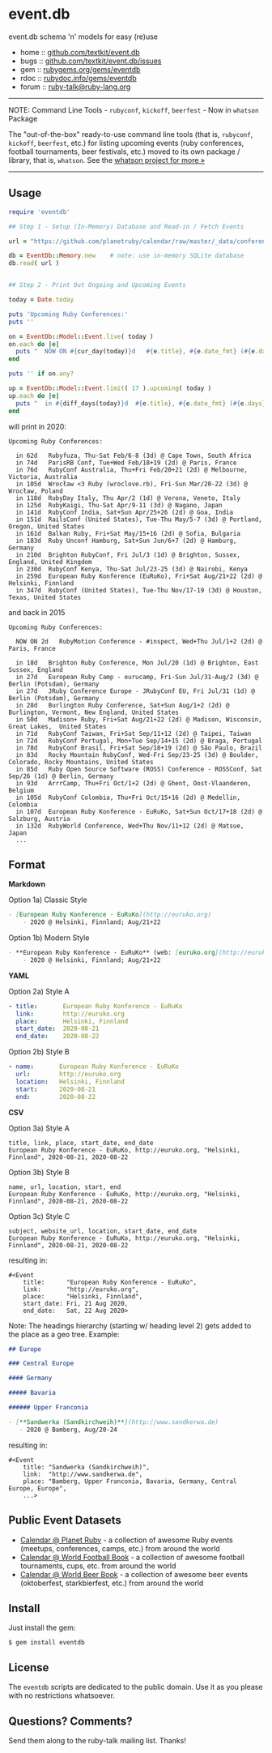 # event.db

event.db schema 'n' models for easy (re)use

* home  :: [github.com/textkit/event.db](https://github.com/textkit/event.db)
* bugs  :: [github.com/textkit/event.db/issues](https://github.com/textkit/event.db/issues)
* gem   :: [rubygems.org/gems/eventdb](https://rubygems.org/gems/eventdb)
* rdoc  :: [rubydoc.info/gems/eventdb](http://rubydoc.info/gems/eventdb)
* forum :: [ruby-talk@ruby-lang.org](http://www.ruby-lang.org/en/community/mailing-lists)


---

NOTE: Command Line Tools - `rubyconf`, `kickoff`, `beerfest` - Now in `whatson` Package  

The "out-of-the-box" ready-to-use command line tools (that is, `rubyconf`, `kickoff`, `beerfest`, etc.)
for listing upcoming events (ruby conferences, football tournaments, beer festivals, etc.)
moved to its own package / library, that is, `whatson`.
See the [whatson project for more »](https://github.com/textkit/whatson)

---



## Usage

``` ruby
require 'eventdb'

## Step 1 - Setup (In-Memory) Database and Read-in / Fetch Events

url = "https://github.com/planetruby/calendar/raw/master/_data/conferences2020.yml"

db = EventDb::Memory.new    # note: use in-memory SQLite database
db.read( url )


## Step 2 - Print Out Ongoing and Upcoming Events

today = Date.today

puts 'Upcoming Ruby Conferences:'
puts ''

on = EventDb::Model::Event.live( today )
on.each do |e|
  puts "  NOW ON #{cur_day(today)}d   #{e.title}, #{e.date_fmt} (#{e.days}d) @ #{e.place}"
end

puts '' if on.any?

up = EventDb::Model::Event.limit( 17 ).upcoming( today )
up.each do |e|
  puts "  in #{diff_days(today)}d  #{e.title}, #{e.date_fmt} (#{e.days}d) @ #{e.place}"
end
```


will print in 2020:

```
Upcoming Ruby Conferences:

  in 62d   Rubyfuza, Thu-Sat Feb/6-8 (3d) @ Cape Town, South Africa
  in 74d   ParisRB Conf, Tue+Wed Feb/18+19 (2d) @ Paris, France
  in 76d   RubyConf Australia, Thu+Fri Feb/20+21 (2d) @ Melbourne, Victoria, Australia
  in 105d  Wrocław <3 Ruby (wroclove.rb), Fri-Sun Mar/20-22 (3d) @ Wrocław, Poland
  in 118d  RubyDay Italy, Thu Apr/2 (1d) @ Verona, Veneto, Italy
  in 125d  RubyKaigi, Thu-Sat Apr/9-11 (3d) @ Nagano, Japan
  in 141d  RubyConf India, Sat+Sun Apr/25+26 (2d) @ Goa, India
  in 151d  RailsConf (United States), Tue-Thu May/5-7 (3d) @ Portland, Oregon, United States
  in 161d  Balkan Ruby, Fri+Sat May/15+16 (2d) @ Sofia, Bulgaria
  in 183d  Ruby Unconf Hamburg, Sat+Sun Jun/6+7 (2d) @ Hamburg, Germany
  in 210d  Brighton RubyConf, Fri Jul/3 (1d) @ Brighton, Sussex, England, United Kingdom
  in 230d  RubyConf Kenya, Thu-Sat Jul/23-25 (3d) @ Nairobi, Kenya
  in 259d  European Ruby Konference (EuRuKo), Fri+Sat Aug/21+22 (2d) @ Helsinki, Finnland
  in 347d  RubyConf (United States), Tue-Thu Nov/17-19 (3d) @ Houston, Texas, United States
```

and back in 2015

```
Upcoming Ruby Conferences:

  NOW ON 2d   RubyMotion Conference - #inspect, Wed+Thu Jul/1+2 (2d) @ Paris, France

  in 18d   Brighton Ruby Conference, Mon Jul/20 (1d) @ Brighton, East Sussex, England
  in 27d   European Ruby Camp - eurucamp, Fri-Sun Jul/31-Aug/2 (3d) @ Berlin (Potsdam), Germany
  in 27d   JRuby Conference Europe - JRubyConf EU, Fri Jul/31 (1d) @ Berlin (Potsdam), Germany
  in 28d   Burlington Ruby Conference, Sat+Sun Aug/1+2 (2d) @ Burlington, Vermont, New England, United States
  in 50d   Madison+ Ruby, Fri+Sat Aug/21+22 (2d) @ Madison, Wisconsin, Great Lakes,  United States
  in 71d   RubyConf Taiwan, Fri+Sat Sep/11+12 (2d) @ Taipei, Taiwan
  in 72d   RubyConf Portugal, Mon+Tue Sep/14+15 (2d) @ Braga, Portugal
  in 78d   RubyConf Brasil, Fri+Sat Sep/18+19 (2d) @ São Paulo, Brazil
  in 83d   Rocky Mountain RubyConf, Wed-Fri Sep/23-25 (3d) @ Boulder, Colorado, Rocky Mountains, United States
  in 85d   Ruby Open Source Software (ROSS) Conference - ROSSConf, Sat Sep/26 (1d) @ Berlin, Germany
  in 93d   ArrrCamp, Thu+Fri Oct/1+2 (2d) @ Ghent, Oost-Vlaanderen, Belgium
  in 105d  RubyConf Colombia, Thu+Fri Oct/15+16 (2d) @ Medellin, Colombia
  in 107d  European Ruby Konference - EuRuKo, Sat+Sun Oct/17+18 (2d) @ Salzburg, Austria
  in 132d  RubyWorld Conference, Wed+Thu Nov/11+12 (2d) @ Matsue, Japan
  ...
```



## Format

**Markdown**

Option 1a) Classic Style

``` markdown
- [European Ruby Konference - EuRuKo](http://euruko.org)
    - 2020 @ Helsinki, Finnland; Aug/21+22
```

Option 1b) Modern Style

``` markdown
- **European Ruby Konference - EuRuKo** (web: [euruko.org](http://euruko.org))
    - 2020 @ Helsinki, Finnland; Aug/21+22
```

**YAML**

Option 2a) Style A

``` yaml
- title:       European Ruby Konference - EuRuKo
  link:        http://euruko.org
  place:       Helsinki, Finnland
  start_date:  2020-08-21
  end_date:    2020-08-22
```

Option 2b) Style B

``` yaml
- name:       European Ruby Konference - EuRuKo
  url:        http://euruko.org
  location:   Helsinki, Finnland
  start:      2020-08-21
  end:        2020-08-22
```

**CSV**

Option 3a) Style A

``` csv
title, link, place, start_date, end_date       
European Ruby Konference - EuRuKo, http://euruko.org, "Helsinki, Finnland", 2020-08-21, 2020-08-22
```

Option 3b) Style B

``` csv
name, url, location, start, end
European Ruby Konference - EuRuKo, http://euruko.org, "Helsinki, Finnland", 2020-08-21, 2020-08-22
```

Option 3c) Style C

``` csv
subject, website_url, location, start_date, end_date
European Ruby Konference - EuRuKo, http://euruko.org, "Helsinki, Finnland", 2020-08-21, 2020-08-22
```


resulting in:

```
#<Event
    title:      "European Ruby Konference - EuRuKo",
    link:       "http://euruko.org",
    place:      "Helsinki, Finnland",
    start_date: Fri, 21 Aug 2020,
    end_date:   Sat, 22 Aug 2020>
```

Note: The headings hierarchy (starting w/ heading level 2) gets added to the place as a
geo tree. Example:

``` markdown
## Europe

### Central Europe

#### Germany

##### Bavaria

###### Upper Franconia

- [**Sandwerka (Sandkirchweih)**](http://www.sandkerwa.de)
   - 2020 @ Bamberg, Aug/20-24
```

resulting in:

```
#<Event
    title: "Sandwerka (Sandkirchweih)",
    link:  "http://www.sandkerwa.de",
    place: "Bamberg, Upper Franconia, Bavaria, Germany, Central Europe, Europe",
    ...>
```



## Public Event Datasets

- [Calendar @ Planet Ruby](https://github.com/planetruby/calendar) - a collection of awesome Ruby events (meetups, conferences, camps, etc.) from around the world
- [Calendar @ World Football Book](https://github.com/footballbook/calendar) - a collection of awesome football tournaments, cups, etc. from around the world
- [Calendar @ World Beer Book](https://github.com/beerbook/calendar) - a collection of awesome beer events (oktoberfest, starkbierfest, etc.) from around the world



## Install

Just install the gem:

    $ gem install eventdb


## License

The `eventdb` scripts are dedicated to the public domain.
Use it as you please with no restrictions whatsoever.


## Questions? Comments?

Send them along to the ruby-talk mailing list.
Thanks!

